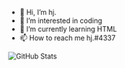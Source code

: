 - 👋 Hi, I’m hj.
- 👀 I’m interested in coding
- 🌱 I’m currently learning HTML
- 📫 How to reach me hj.#4337

![GitHub Stats](https://github-readme-stats.vercel.app/api?HjInYoMaMa&theme=radical)
